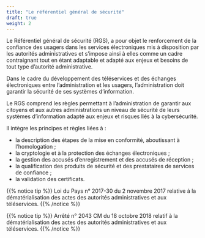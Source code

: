 ```yaml
---
title: "Le référentiel général de sécurité"
draft: true
weight: 2
---
```


Le Référentiel général de sécurité (RGS), a pour objet le renforcement de la confiance des usagers dans les services électroniques mis à disposition par les autorités administratives et s’impose ainsi à elles comme un cadre contraignant tout en étant adaptable et adapté aux enjeux et besoins de tout type d’autorité administrative.

Dans le cadre du développement des téléservices et des échanges électroniques entre l’administration et les usagers, l’administration doit garantir la sécurité de ses systèmes d’information.

Le RGS comprend les règles permettant à l’administration de garantir aux citoyens et aux autres administrations un niveau de sécurité de leurs systèmes d’information adapté aux enjeux et risques liés à la cybersécurité.

Il intègre les principes et règles liées à :
* la description des étapes de la mise en conformité, aboutissant à l’homologation ;
* la cryptologie et à la protection des échanges électroniques ;
* la gestion des accusés d’enregistrement et des accusés de réception ;
* la qualification des produits de sécurité et des prestataires de services de confiance ;
* la validation des certificats.

{{% notice tip %}}
Loi du Pays n° 2017-30 du 2 novembre 2017 relative à la dématérialisation des actes des autorités administratives et aux téléservices.
{{% /notice %}}

{{% notice tip %}}
Arrêté n° 2043 CM du 18 octobre 2018 relatif à la dématérialisation des actes des autorités administratives et aux téléservices.
{{% /notice %}}